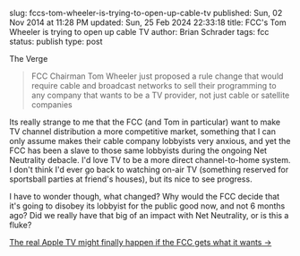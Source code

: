 slug: fccs-tom-wheeler-is-trying-to-open-up-cable-tv
published: Sun, 02 Nov 2014 at 11:28 PM
updated: Sun, 25 Feb 2024 22:33:18 
title: FCC's Tom Wheeler is trying to open up cable TV
author: Brian Schrader
tags: fcc
status: publish
type: post

The Verge
> FCC Chairman Tom Wheeler just proposed a rule change that would require cable and broadcast networks to sell their programming to any company that wants to be a TV provider, not just cable or satellite companies

Its really strange to me that the FCC (and Tom in particular) want to make TV channel distribution a more competitive market, something that I can only assume makes their cable company lobbyists very anxious, and yet the FCC has been a slave to those same lobbyists during the ongoing Net Neutrality debacle. I'd love TV to be a more direct channel-to-home system. I don't think I'd ever go back to watching on-air TV (something reserved for sportsball parties at friend's houses), but its nice to see progress.

I have to wonder though, what changed? Why would the FCC decide that it's going to disobey its lobbyist for the public good now, and not 6 months ago? Did we really have that big of an impact with Net Neutrality, or is this a fluke?

[The real Apple TV might finally happen if the FCC gets what it wants &#8594;](http://www.theverge.com/2014/10/28/7086473/a-real-apple-tv-might-finally-happen)
